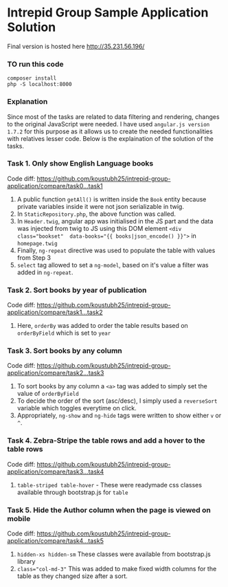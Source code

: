 # Intrepid Group Sample Application Solution

Final version is hosted here http://35.231.56.196/

### TO run this code
    composer install
    php -S localhost:8000

### Explanation
Since most of the tasks are related to data filtering and rendering, changes to the original JavaScript were needed. I have used `angular.js version 1.7.2` for this purpose as it allows us to create the needed functionalities with relatives lesser code.
Below is the explaination of the solution of the tasks.

### Task 1. Only show English Language books

Code diff: https://github.com/koustubh25/intrepid-group-application/compare/task0...task1

1. A public function `getAll()` is written inside the `Book` entity because private variables inside it were not json serializable in twig.
2. In `StaticRepository.php`, the above function was called.
3. In `Header.twig`, angular app was initialised in the JS part and the data was injected from twig to JS using this DOM element `<div class="bookset"  data-books="{{ books|json_encode() }}">` in `homepage.twig`
4. Finally, `ng-repeat` directive was used to populate the table with values from Step 3
5. `select` tag allowed to set a `ng-model`, based on it's value a filter was added in `ng-repeat`.

### Task 2. Sort books by year of publication

Code diff: https://github.com/koustubh25/intrepid-group-application/compare/task1...task2

1. Here, `orderBy` was added to order the table results based on `orderByField` which is set to `year`

### Task 3. Sort books by any column

Code diff: https://github.com/koustubh25/intrepid-group-application/compare/task2...task3

1. To sort books by any column a `<a>` tag was added to simply set the value of `orderByField`
2. To decide the order of the sort (asc/desc), I simply used a `reverseSort` variable which toggles everytime on click.
3. Appropriately, `ng-show` and `ng-hide` tags were written to show either `v` or `^`.

### Task 4. Zebra-Stripe the table rows and add a hover to the table rows

Code diff: https://github.com/koustubh25/intrepid-group-application/compare/task3...task4

1. `table-striped table-hover` - These were readymade css classes available through bootstrap.js for `table`

### Task 5. Hide the Author column when the page is viewed on mobile

Code diff: https://github.com/koustubh25/intrepid-group-application/compare/task4...task5

1. `hidden-xs hidden-sm` These classes were available from bootstrap.js library
2. `class="col-md-3"` This was added to make fixed width columns for the table as they changed size after a sort.
